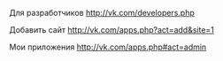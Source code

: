 Для разработчиков
http://vk.com/developers.php

Добавить сайт
http://vk.com/apps.php?act=add&site=1

Мои приложения
http://vk.com/apps.php#act=admin